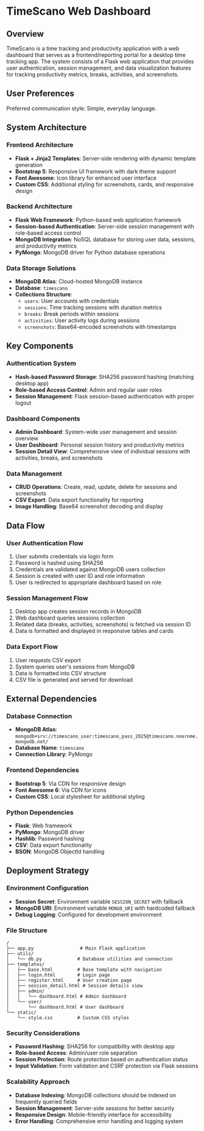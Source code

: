 # TimeScano Web Dashboard

## Overview

TimeScano is a time tracking and productivity application with a web dashboard that serves as a frontend/reporting portal for a desktop time tracking app. The system consists of a Flask web application that provides user authentication, session management, and data visualization features for tracking productivity metrics, breaks, activities, and screenshots.

## User Preferences

Preferred communication style: Simple, everyday language.

## System Architecture

### Frontend Architecture
- **Flask + Jinja2 Templates**: Server-side rendering with dynamic template generation
- **Bootstrap 5**: Responsive UI framework with dark theme support
- **Font Awesome**: Icon library for enhanced user interface
- **Custom CSS**: Additional styling for screenshots, cards, and responsive design

### Backend Architecture
- **Flask Web Framework**: Python-based web application framework
- **Session-based Authentication**: Server-side session management with role-based access control
- **MongoDB Integration**: NoSQL database for storing user data, sessions, and productivity metrics
- **PyMongo**: MongoDB driver for Python database operations

### Data Storage Solutions
- **MongoDB Atlas**: Cloud-hosted MongoDB instance
- **Database**: `timescano`
- **Collections Structure**:
  - `users`: User accounts with credentials
  - `sessions`: Time tracking sessions with duration metrics
  - `breaks`: Break periods within sessions
  - `activities`: User activity logs during sessions
  - `screenshots`: Base64-encoded screenshots with timestamps

## Key Components

### Authentication System
- **Hash-based Password Storage**: SHA256 password hashing (matching desktop app)
- **Role-based Access Control**: Admin and regular user roles
- **Session Management**: Flask session-based authentication with proper logout

### Dashboard Components
- **Admin Dashboard**: System-wide user management and session overview
- **User Dashboard**: Personal session history and productivity metrics
- **Session Detail View**: Comprehensive view of individual sessions with activities, breaks, and screenshots

### Data Management
- **CRUD Operations**: Create, read, update, delete for sessions and screenshots
- **CSV Export**: Data export functionality for reporting
- **Image Handling**: Base64 screenshot decoding and display

## Data Flow

### User Authentication Flow
1. User submits credentials via login form
2. Password is hashed using SHA256
3. Credentials are validated against MongoDB users collection
4. Session is created with user ID and role information
5. User is redirected to appropriate dashboard based on role

### Session Management Flow
1. Desktop app creates session records in MongoDB
2. Web dashboard queries sessions collection
3. Related data (breaks, activities, screenshots) is fetched via session ID
4. Data is formatted and displayed in responsive tables and cards

### Data Export Flow
1. User requests CSV export
2. System queries user's sessions from MongoDB
3. Data is formatted into CSV structure
4. CSV file is generated and served for download

## External Dependencies

### Database Connection
- **MongoDB Atlas**: `mongodb+srv://timescano_user:timescano_pass_2025@timescano.noernme.mongodb.net/`
- **Database Name**: `timescano`
- **Connection Library**: PyMongo

### Frontend Dependencies
- **Bootstrap 5**: Via CDN for responsive design
- **Font Awesome 6**: Via CDN for icons
- **Custom CSS**: Local stylesheet for additional styling

### Python Dependencies
- **Flask**: Web framework
- **PyMongo**: MongoDB driver
- **Hashlib**: Password hashing
- **CSV**: Data export functionality
- **BSON**: MongoDB ObjectId handling

## Deployment Strategy

### Environment Configuration
- **Session Secret**: Environment variable `SESSION_SECRET` with fallback
- **MongoDB URI**: Environment variable `MONGO_URI` with hardcoded fallback
- **Debug Logging**: Configured for development environment

### File Structure
```
/
├── app.py                 # Main Flask application
├── utils/
│   └── db.py             # Database utilities and connection
├── templates/
│   ├── base.html         # Base template with navigation
│   ├── login.html        # Login page
│   ├── register.html     # User creation page
│   ├── session_detail.html # Session details view
│   ├── admin/
│   │   └── dashboard.html # Admin dashboard
│   └── user/
│       └── dashboard.html # User dashboard
└── static/
    └── style.css         # Custom CSS styles
```

### Security Considerations
- **Password Hashing**: SHA256 for compatibility with desktop app
- **Role-based Access**: Admin/user role separation
- **Session Protection**: Route protection based on authentication status
- **Input Validation**: Form validation and CSRF protection via Flask sessions

### Scalability Approach
- **Database Indexing**: MongoDB collections should be indexed on frequently queried fields
- **Session Management**: Server-side sessions for better security
- **Responsive Design**: Mobile-friendly interface for accessibility
- **Error Handling**: Comprehensive error handling and logging system